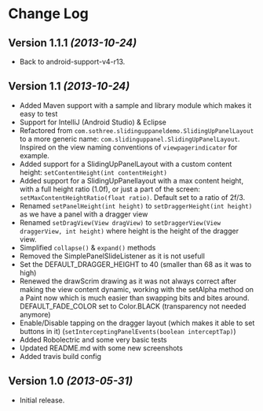 Change Log
==========

Version 1.1.1 *(2013-10-24)*
----------------------------

* Back to android-support-v4-r13.

Version 1.1 *(2013-10-24)*
----------------------------

 * Added Maven support with a sample and library module which makes it easy to test
 * Support for IntelliJ (Android Studio) & Eclipse
 * Refactored from `com.sothree.slidinguppaneldemo.SlidingUpPanelLayout` to a more generic name: `com.slidinguppanel.SlidingUpPanelLayout`. Inspired on the view naming conventions of `viewpagerindicator` for example.
 * Added support for a SlidingUpPanelLayout with a custom content height: `setContentHeight(int contentHeight)`
 * Added support for a SlidingUpPanellayout with a max content height, with a full height ratio (1.0f), or just a part of the screen: `setMaxContentHeightRatio(float ratio)`. Default set to a ratio of 2f/3.
 * Renamed `setPanelHeight(int height)` to `setDraggerHeight(int height)` as we have a panel with a dragger view
 * Renamed `setDragView(View dragView)` to `setDraggerView(View draggerView, int height)` where height is the height of the dragger view.
 * Simplified `collapse()` & `expand()` methods
 * Removed the SimplePanelSlideListener as it is not usefull
 * Set the DEFAULT_DRAGGER_HEIGHT to 40 (smaller than 68 as it was to high)
 * Renewed the drawScrim drawing as it was not always correct after making the view content dynamic, working with the setAlpha method on a Paint now which is much easier than swapping bits and bites around. DEFAULT_FADE_COLOR set to Color.BLACK (transparency not needed anymore)
* Enable/Disable tapping on the dragger layout (which makes it able to set buttons in it) (`setInterceptingPanelEvents(boolean interceptTap)`)
 * Added Robolectric and some very basic tests
 * Updated README.md with some new screenshots
 * Added travis build config

Version 1.0 *(2013-05-31)*
----------------------------

* Initial release.